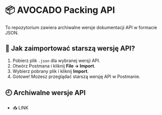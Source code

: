 # 📦 AVOCADO Packing API
To repozytorium zawiera archiwalne wersje dokumentacji API w formacie JSON.

## 📌 Jak zaimportować starszą wersję API?
1. Pobierz plik `.json` dla wybranej wersji API.
2. Otwórz Postmana i kliknij **File → Import**.
3. Wybierz pobrany plik i kliknij **Import**.
4. Gotowe! Możesz przeglądać starszą wersję API w Postmanie.

## 🕘 Archiwalne wersje API
- 📥 LINK

